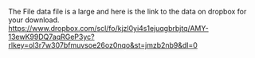 The File data file is a large and here is the link to the data on dropbox for your download.
https://www.dropbox.com/scl/fo/kjzl0yi4s1ejuqgbrbjtq/AMY-13ewK99DQ7aqRGeP3yc?rlkey=ol3r7w307bfmuvsoe26oz0nqo&st=jmzb2nb9&dl=0
